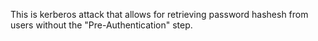 This is kerberos attack that allows for retrieving password hashesh from users without the "Pre-Authentication" step. 


